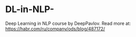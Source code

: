 # DL-in-NLP-
Deep Learning in NLP course by DeepPavlov.
Read more at: https://habr.com/ru/company/ods/blog/487172/
